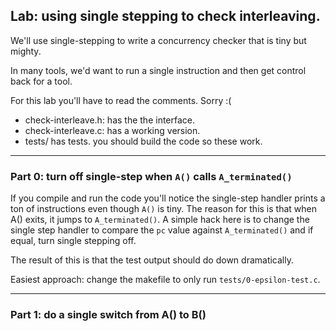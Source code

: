 ## Lab: using single stepping to check interleaving.

We'll use single-stepping to write a concurrency checker that is tiny
but mighty.

In many tools, we'd want to run a single instruction and then get control
back for a tool.

For this lab you'll have to read the comments. Sorry :( 
  - check-interleave.h: has the the interface.
  - check-interleave.c: has a working version.
  - tests/ has tests. you should build the code so these work.

-----------------------------------------------------------------------
### Part 0: turn off single-step when `A()` calls `A_terminated()`

If you compile and run the code you'll notice the single-step handler
prints a ton of instructions even though `A()` is tiny.  The reason for
this is that when A() exits, it jumps to `A_terminated()`.  A simple
hack here is to change the single step handler to compare the `pc`
value against `A_terminated()` and if equal, turn single stepping off.

The result of this is that the test output should do down dramatically.

Easiest approach: change the makefile to only run
`tests/0-epsilon-test.c`.

-----------------------------------------------------------------------
### Part 1: do a single switch from A() to B()

